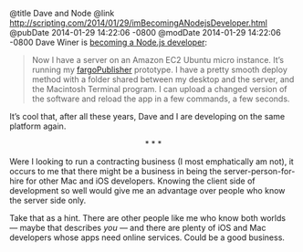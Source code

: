 @title Dave and Node
@link http://scripting.com/2014/01/29/imBecomingANodejsDeveloper.html
@pubDate 2014-01-29 14:22:06 -0800
@modDate 2014-01-29 14:22:06 -0800
Dave Winer is <a href="http://scripting.com/2014/01/29/imBecomingANodejsDeveloper.html">becoming a Node.js developer</a>:

>Now I have a server on an Amazon EC2 Ubuntu micro instance. It’s running my [fargoPublisher](https://github.com/scripting/fargoPublisher) prototype. I have a pretty smooth deploy method with a folder shared between my desktop and the server, and the Macintosh Terminal program. I can upload a changed version of the software and reload the app in a few commands, a few seconds.

It’s cool that, after all these years, Dave and I are developing on the same platform again.

<p style="text-align:center">* * *</p>

Were I looking to run a contracting business (I most emphatically am not), it occurs to me that there might be a business in being the server-person-for-hire for other Mac and iOS developers. Knowing the client side of development so well would give me an advantage over people who know the server side only.

Take that as a hint. There are other people like me who know both worlds — maybe that describes <em>you</em> — and there are plenty of iOS and Mac developers whose apps need online services. Could be a good business.
